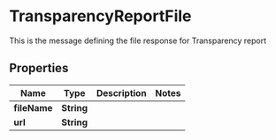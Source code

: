 

# TransparencyReportFile

This is the message defining the file response for Transparency report

## Properties

| Name | Type | Description | Notes |
|------------ | ------------- | ------------- | -------------|
|**fileName** | **String** |  |  |
|**url** | **String** |  |  |



